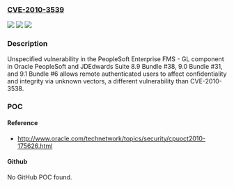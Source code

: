 ### [CVE-2010-3539](https://cve.mitre.org/cgi-bin/cvename.cgi?name=CVE-2010-3539)
![](https://img.shields.io/static/v1?label=Product&message=n%2Fa&color=blue)
![](https://img.shields.io/static/v1?label=Version&message=n%2Fa&color=blue)
![](https://img.shields.io/static/v1?label=Vulnerability&message=n%2Fa&color=brighgreen)

### Description

Unspecified vulnerability in the PeopleSoft Enterprise FMS - GL component in Oracle PeopleSoft and JDEdwards Suite 8.9 Bundle #38, 9.0 Bundle #31, and 9.1 Bundle #6 allows remote authenticated users to affect confidentiality and integrity via unknown vectors, a different vulnerability than CVE-2010-3538.

### POC

#### Reference
- http://www.oracle.com/technetwork/topics/security/cpuoct2010-175626.html

#### Github
No GitHub POC found.

